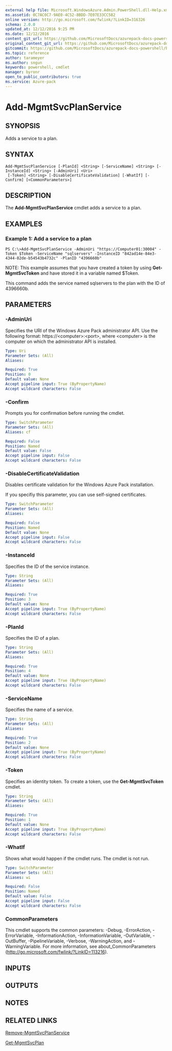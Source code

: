 ```yaml
---
external help file: Microsoft.WindowsAzure.Admin.PowerShell.dll-Help.xml
ms.assetid: 0C7AC0C7-9AE0-4C52-8BDD-7E07E33CC582
online version: http://go.microsoft.com/fwlink/?LinkID=316326
schema: 2.0.0
updated_at: 12/12/2016 9:25 PM
ms.date: 12/12/2016
content_git_url: https://github.com/MicrosoftDocs/azurepack-docs-powershell/blob/master/AzurePack-cmdlets/Administration/v1.0/Add-MgmtSvcPlanService.md
original_content_git_url: https://github.com/MicrosoftDocs/azurepack-docs-powershell/blob/master/AzurePack-cmdlets/Administration/v1.0/Add-MgmtSvcPlanService.md
gitcommit: https://github.com/MicrosoftDocs/azurepack-docs-powershell/blob/b83cde31c8e8df3140400b62cc6698cfc8f37a47/AzurePack-cmdlets/Administration/v1.0/Add-MgmtSvcPlanService.md
ms.topic: reference
author: tarameyer
ms.author: sngun
keywords: powershell, cmdlet
manager: byronr
open_to_public_contributors: true
ms.service: Azure-pack
---
```


# Add-MgmtSvcPlanService

## SYNOPSIS
Adds a service to a plan.

## SYNTAX

```
Add-MgmtSvcPlanService [-PlanId] <String> [-ServiceName] <String> [-InstanceId] <String> [-AdminUri] <Uri>
 [-Token] <String> [-DisableCertificateValidation] [-WhatIf] [-Confirm] [<CommonParameters>]
```

## DESCRIPTION
The **Add-MgmtSvcPlanService** cmdlet adds a service to a plan.

## EXAMPLES

### Example 1: Add a service to a plan
```
PS C:\>Add-MgmtSvcPlanService -AdminUri "https://Computer01:30004" -Token $Token -ServiceName "sqlservers" -InstanceID "842ad14e-84e3-4344-82de-b54543b4732c" -PlanID "4396660b"
```

NOTE: This example assumes that you have created a token by using **Get-MgmtSvcToken** and have stored it in a variable named $Token.

This command adds the service named sqlservers to the plan with the ID of 4396660b.

## PARAMETERS

### -AdminUri
Specifies the URI of the Windows Azure Pack administrator API.
Use the following format: https://\<computer\>:\<port\>, where \<computer\> is the computer on which the administrator API is installed.

```yaml
Type: Uri
Parameter Sets: (All)
Aliases: 

Required: True
Position: 0
Default value: None
Accept pipeline input: True (ByPropertyName)
Accept wildcard characters: False
```

### -Confirm
Prompts you for confirmation before running the cmdlet.

```yaml
Type: SwitchParameter
Parameter Sets: (All)
Aliases: cf

Required: False
Position: Named
Default value: False
Accept pipeline input: False
Accept wildcard characters: False
```

### -DisableCertificateValidation
Disables certificate validation for the Windows Azure Pack installation.

If you specifiy this parameter, you can use self-signed certificates.

```yaml
Type: SwitchParameter
Parameter Sets: (All)
Aliases: 

Required: False
Position: Named
Default value: None
Accept pipeline input: False
Accept wildcard characters: False
```

### -InstanceId
Specifies the ID of the service instance.

```yaml
Type: String
Parameter Sets: (All)
Aliases: 

Required: True
Position: 3
Default value: None
Accept pipeline input: True (ByPropertyName)
Accept wildcard characters: False
```

### -PlanId
Specifies the ID of a plan.

```yaml
Type: String
Parameter Sets: (All)
Aliases: 

Required: True
Position: 4
Default value: None
Accept pipeline input: True (ByPropertyName)
Accept wildcard characters: False
```

### -ServiceName
Specifies the name of a service.

```yaml
Type: String
Parameter Sets: (All)
Aliases: 

Required: True
Position: 2
Default value: None
Accept pipeline input: True (ByPropertyName)
Accept wildcard characters: False
```

### -Token
Specifies an identity token.
To create a token, use the **Get-MgmtSvcToken** cmdlet.

```yaml
Type: String
Parameter Sets: (All)
Aliases: 

Required: True
Position: 1
Default value: None
Accept pipeline input: True (ByPropertyName)
Accept wildcard characters: False
```

### -WhatIf
Shows what would happen if the cmdlet runs.
The cmdlet is not run.

```yaml
Type: SwitchParameter
Parameter Sets: (All)
Aliases: wi

Required: False
Position: Named
Default value: False
Accept pipeline input: False
Accept wildcard characters: False
```

### CommonParameters
This cmdlet supports the common parameters: -Debug, -ErrorAction, -ErrorVariable, -InformationAction, -InformationVariable, -OutVariable, -OutBuffer, -PipelineVariable, -Verbose, -WarningAction, and -WarningVariable. For more information, see about_CommonParameters (http://go.microsoft.com/fwlink/?LinkID=113216).

## INPUTS

## OUTPUTS

## NOTES

## RELATED LINKS

[Remove-MgmtSvcPlanService](xref:Administration/v1.0/Remove-MgmtSvcPlanService.md)

[Get-MgmtSvcPlan](xref:Administration/v1.0/Get-MgmtSvcPlan.md)


